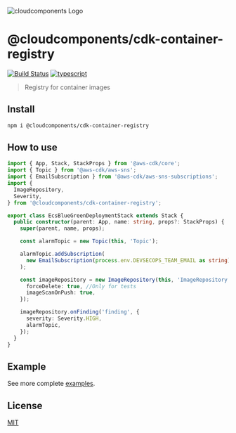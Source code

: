 ![cloudcomponents Logo](/logo.png?raw=true)

# @cloudcomponents/cdk-container-registry

[![Build Status](https://travis-ci.org/cloudcomponents/cdk-constructs.svg?branch=master)](https://travis-ci.org/cloudcomponents/cdk-constructs)
[![typescript](https://img.shields.io/badge/jsii-typescript-blueviolet.svg)](https://www.npmjs.com/package/@cloudcomponents/cdk-container-registry)

> Registry for container images

## Install

```bash
npm i @cloudcomponents/cdk-container-registry
```

## How to use

```typescript
import { App, Stack, StackProps } from '@aws-cdk/core';
import { Topic } from '@aws-cdk/aws-sns';
import { EmailSubscription } from '@aws-cdk/aws-sns-subscriptions';
import {
  ImageRepository,
  Severity,
} from '@cloudcomponents/cdk-container-registry';

export class EcsBlueGreenDeploymentStack extends Stack {
  public constructor(parent: App, name: string, props?: StackProps) {
    super(parent, name, props);

    const alarmTopic = new Topic(this, 'Topic');

    alarmTopic.addSubscription(
      new EmailSubscription(process.env.DEVSECOPS_TEAM_EMAIL as string),
    );

    const imageRepository = new ImageRepository(this, 'ImageRepository', {
      forceDelete: true, //Only for tests
      imageScanOnPush: true,
    });

    imageRepository.onFinding('finding', {
      severity: Severity.HIGH,
      alarmTopic,
    });
  }
}
```

## Example

See more complete [examples](../../examples).

## License

[MIT](./LICENSE)
